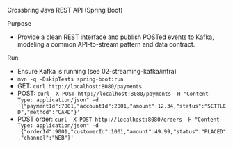 Crossbring Java REST API (Spring Boot)

Purpose
- Provide a clean REST interface and publish POSTed events to Kafka, modeling a common API-to-stream pattern and data contract.

Run
- Ensure Kafka is running (see 02-streaming-kafka/infra)
- `mvn -q -DskipTests spring-boot:run`
- GET:  `curl http://localhost:8080/payments`
- POST: `curl -X POST http://localhost:8080/payments -H "Content-Type: application/json" -d '{"paymentId":7001,"accountId":2001,"amount":12.34,"status":"SETTLED","method":"CARD"}'`
- POST order: `curl -X POST http://localhost:8080/orders -H "Content-Type: application/json" -d '{"orderId":9001,"customerId":1001,"amount":49.99,"status":"PLACED","channel":"WEB"}'`

